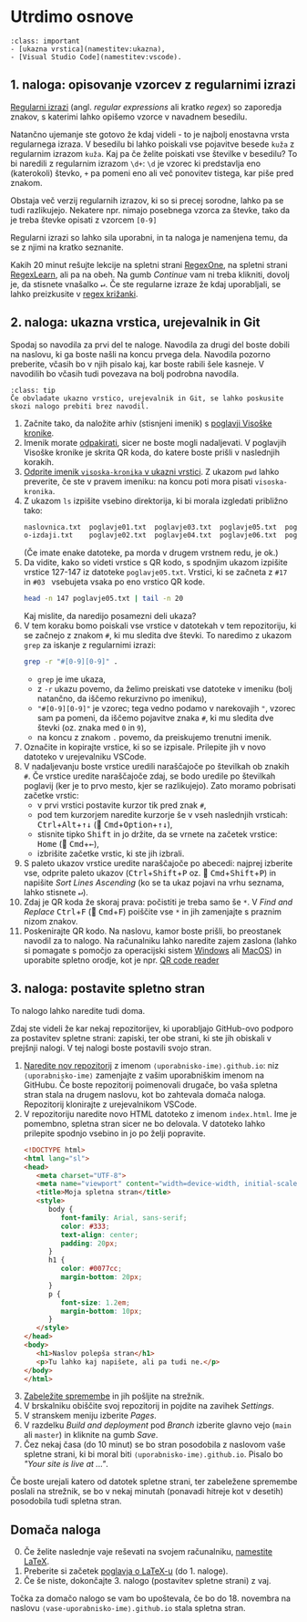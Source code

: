 # Utrdimo osnove

`````{admonition} Programska oprema
:class: important
- [ukazna vrstica](namestitev:ukazna),
- [Visual Studio Code](namestitev:vscode).
`````

## 1. naloga: opisovanje vzorcev z regularnimi izrazi

[Regularni izrazi](https://en.wikipedia.org/wiki/Regular_expression) 
(angl. _regular expressions_ ali kratko _regex_) so zaporedja znakov, 
s katerimi lahko opišemo vzorce v navadnem besedilu.

Natančno ujemanje ste gotovo že kdaj videli - to je najbolj enostavna vrsta regularnega izraza.
V besedilu bi lahko poiskali vse pojavitve besede `kuža` z regularnim izrazom `kuža`.
Kaj pa če želite poiskati vse številke v besedilu?
To bi naredili z regularnim izrazom `\d+`: 
`\d` je vzorec ki predstavlja eno (katerokoli) števko,
`+` pa pomeni eno ali več ponovitev tistega, kar piše pred znakom.

Obstaja več verzij regularnih izrazov, ki so si precej sorodne, lahko pa se tudi razlikujejo.
Nekatere npr. nimajo posebnega vzorca za števke, tako da je treba števke opisati z vzorcem `[0-9]`

Regularni izrazi so lahko sila uporabni, in ta naloga je namenjena temu,
da se z njimi na kratko seznanite. 

Kakih 20 minut rešujte lekcije na spletni strani [RegexOne](https://regexone.com),
na spletni strani [RegexLearn](https://regexlearn.com/learn/regex101), ali pa na obeh.
Na gumb _Continue_ vam ni treba klikniti, dovolj je, da stisnete vnašalko <kbd>↵</kbd>.
Če ste regularne izraze že kdaj uporabljali, se lahko preizkusite v 
[regex križanki](https://regexcrossword.com).

## 2. naloga: ukazna vrstica, urejevalnik in Git

Spodaj so navodila za prvi del te naloge.
Navodila za drugi del boste dobili na naslovu, ki ga boste našli na koncu prvega dela.
Navodila pozorno preberite, včasih bo v njih pisalo kaj, kar boste rabili šele kasneje.
V navodilih bo včasih tudi povezava na bolj podrobna navodila.

`````{admonition} Za napredne uporabnike
:class: tip
Če obvladate ukazno vrstico, urejevalnik in Git, se lahko poskusite skozi nalogo prebiti brez navodil.
`````

 1. Začnite tako, da naložite arhiv (stisnjeni imenik) s [poglavji Visoške kronike](05-utrdimo-osnove/visoska-kronika.zip).
 2. Imenik morate [odpakirati](faq:zip), sicer ne boste mogli nadaljevati.
    V poglavjih Visoške kronike je skrita QR koda, do katere boste prišli v naslednjih korakih.
 3. [Odprite imenik `visoska-kronika` v ukazni vrstici](faq:ukazna-imenik). 
    Z ukazom `pwd` lahko preverite, če ste v pravem imeniku: na koncu poti mora pisati `visoska-kronika`.
 4. Z ukazom `ls` izpišite vsebino direktorija, ki bi morala izgledati približno tako:
    ```bash
    naslovnica.txt  poglavje01.txt  poglavje03.txt  poglavje05.txt  poglavje07.txt  poglavje09.txt  poglavje11.txt  poglavje13.txt
    o-izdaji.txt    poglavje02.txt  poglavje04.txt  poglavje06.txt  poglavje08.txt  poglavje10.txt  poglavje12.txt  poglavje14.txt
    ```
    (Če imate enake datoteke, pa morda v drugem vrstnem redu, je ok.)
 5. Da vidite, kako so videti vrstice s QR kodo, 
    s spodnjim ukazom izpišite vrstice 127-147 iz datoteke `poglavje05.txt`.
    Vrstici, ki se začneta z `#17 ` in `#03 ` vsebujeta vsaka po eno vrstico QR kode.
    ```bash
    head -n 147 poglavje05.txt | tail -n 20
    ```
    Kaj mislite, da naredijo posamezni deli ukaza?
 6. V tem koraku bomo poiskali vse vrstice v datotekah v tem repozitoriju, ki se začnejo z znakom `#`, ki mu sledita dve števki. 
    To naredimo z ukazom `grep` za iskanje z regularnimi izrazi:
    ```bash
    grep -r "#[0-9][0-9]" .
    ```
    - `grep` je ime ukaza,
    - z `-r` ukazu povemo, da želimo preiskati vse datoteke v imeniku (bolj natančno, da iščemo rekurzivno po imeniku),
    - `"#[0-9][0-9]"` je vzorec; tega vedno podamo v narekovajih `"`, vzorec sam pa pomeni, da iščemo pojavitve znaka `#`,
      ki mu sledita dve števki (oz. znaka med `0` in `9`),
    - na koncu z znakom `.` povemo, da preiskujemo trenutni imenik.
 7. Označite in kopirajte vrstice, ki so se izpisale.
    Prilepite jih v novo datoteko v urejevalniku VSCode.
 8. V nadaljevanju boste vrstice uredili naraščajoče po številkah ob znakih `#`.
    Če vrstice uredite naraščajoče zdaj, se bodo uredile po številkah poglavij (ker je to prvo mesto, kjer se razlikujejo).
    Zato moramo pobrisati začetke vrstic:
    - v prvi vrstici postavite kurzor tik pred znak `#`,
    - pod tem kurzorjem naredite kurzorje še v vseh naslednjih vrsticah: <kbd>Ctrl</kbd>+<kbd>Alt</kbd>+<kbd>↑↓</kbd> (🍎 <kbd>Cmd</kbd>+<kbd>Option</kbd>+<kbd>↑↓</kbd>),
    - stisnite tipko <kbd>Shift</kbd> in jo držite, da se vrnete na začetek vrstice: <kbd>Home</kbd> (🍎 <kbd>Cmd</kbd>+<kbd>←</kbd>),
    - izbrišite začetke vrstic, ki ste jih izbrali.
 9. S paleto ukazov vrstice uredite naraščajoče po abecedi: najprej izberite vse, odprite paleto ukazov (<kbd>Ctrl</kbd>+<kbd>Shift</kbd>+<kbd>P</kbd> oz. 🍎 <kbd>Cmd</kbd>+<kbd>Shift</kbd>+<kbd>P</kbd>) in napišite _Sort Lines Ascending_ (ko se ta ukaz pojavi na vrhu seznama, lahko stisnete <kbd>↵</kbd>).
10. Zdaj je QR koda že skoraj prava: počistiti je treba samo še `*`.
    V _Find and Replace_ <kbd>Ctrl</kbd>+<kbd>F</kbd> (🍎 <kbd>Cmd</kbd>+<kbd>F</kbd>) poiščite vse `*` in jih zamenjajte s praznim nizom znakov.
11. Poskenirajte QR kodo. Na naslovu, kamor boste prišli, bo preostanek navodil za to nalogo.
    Na računalniku lahko naredite zajem zaslona (lahko si pomagate s pomočjo za operacijski sistem 
    [Windows](https://support.microsoft.com/en-us/windows/use-snipping-tool-to-capture-screenshots-00246869-1843-655f-f220-97299b865f6b) ali
    [MacOS](https://support.apple.com/en-us/102646)) 
    in uporabite spletno orodje, kot je npr. [QR code reader](https://qrcodedynamic.com/qr-reader)

## 3. naloga: postavite spletno stran

To nalogo lahko naredite tudi doma.

Zdaj ste videli že kar nekaj repozitorijev, ki uporabljajo GitHub-ovo
podporo za postavitev spletne strani: zapiski, ter obe strani, 
ki ste jih obiskali v prejšnji nalogi.
V tej nalogi boste postavili svojo stran.

1. [Naredite nov repozitorij](git:init) z imenom `⟨uporabnisko-ime⟩.github.io`:
   niz `⟨uporabnisko-ime⟩` zamenjajte z vašim uporabniškim imenom na GitHubu.
   Če boste repozitorij poimenovali drugače, bo vaša spletna stran stala
   na drugem naslovu, kot bo zahtevala domača naloga.
   Repozitorij klonirajte z urejevalnikom VSCode.
2. V repozitoriju naredite novo HTML datoteko z imenom `index.html`.
   Ime je pomembno, spletna stran sicer ne bo delovala.
   V datoteko lahko prilepite spodnjo vsebino in jo po želji popravite.
   ```html
   <!DOCTYPE html>
   <html lang="sl">
   <head>
      <meta charset="UTF-8">
      <meta name="viewport" content="width=device-width, initial-scale=1.0">
      <title>Moja spletna stran</title>
      <style>
         body {
            font-family: Arial, sans-serif;
            color: #333;
            text-align: center;
            padding: 20px;
         }
         h1 {
            color: #0077cc;
            margin-bottom: 20px;
         }
         p {
            font-size: 1.2em;
            margin-bottom: 10px;
         }
      </style>
   </head>
   <body>
      <h1>Naslov polepša stran</h1>
      <p>Tu lahko kaj napišete, ali pa tudi ne.</p>
   </body>
   </html>
   ```
3. [Zabeležite spremembe](git:osnovni-ukazi) in jih pošljite na strežnik.
4. V brskalniku obiščite svoj repozitorij in pojdite na zavihek _Settings_.
5. V stranskem meniju izberite _Pages_.
6. V razdelku _Build and deployment_ pod _Branch_ izberite glavno vejo
   (`main` ali `master`) in kliknite na gumb _Save_.
7. Čez nekaj časa (do 10 minut) se bo stran posodobila z naslovom 
   vaše spletne strani, ki bi moral biti `⟨uporabnisko-ime⟩.github.io`.
   Pisalo bo _"Your site is live at ..."_.

Če boste urejali katero od datotek spletne strani, ter zabeležene spremembe
poslali na strežnik, se bo v nekaj minutah (ponavadi hitreje kot v desetih)
posodobila tudi spletna stran.

## Domača naloga

0. Če želite naslednje vaje reševati na svojem računalniku, [namestite LaTeX](namestitev:latex).
1. Preberite si začetek [poglavja o LaTeX-u](06-uvod-v-latex) (do 1. naloge).
2. Če še niste, dokončajte 3. nalogo (postavitev spletne strani) z vaj.

Točka za domačo nalogo se vam bo upoštevala, 
če bo do 18. novembra na naslovu `⟨vase-uporabnisko-ime⟩.github.io`
stala spletna stran.